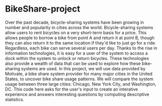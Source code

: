 # BikeShare-project
Over the past decade, bicycle-sharing systems have been growing in number and popularity in cities across the world. Bicycle-sharing systems allow users to rent bicycles on a very short-term basis for a price. This allows people to borrow a bike from point A and return it at point B, though they can also return it to the same location if they'd like to just go for a ride. Regardless, each bike can serve several users per day.
Thanks to the rise in information technologies, it is easy for a user of the system to access a dock within the system to unlock or return bicycles. These technologies also provide a wealth of data that can be used to explore how these bike-sharing systems are used.
In this project, we will use data provided by Motivate, a bike share system provider for many major cities in the United States, to uncover bike share usage patterns. We will compare the system usage between three large cities: Chicago, New York City, and Washington, DC.
This code here asks for the user's input to create an interative experience and answers interesting questions by computing descriptive statistics.
